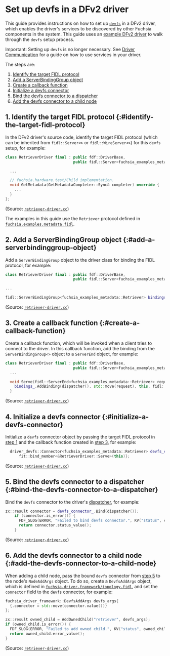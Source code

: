 # Set up devfs in a DFv2 driver

This guide provides instructions on how to set up [`devfs`][devfs] in a DFv2
driver, which enables the driver's services to be discovered by other Fuchsia
components in the system. This guide uses an [example DFv2 driver][example-driver]
to walk through the `devfs` setup process.

Important: Setting up `devfs` is no longer necessary. See
[Driver Communication][driver-communication] for a guide on how to use services
in your driver.

The steps are:

1. [Identify the target FIDL protocol](#identify-the-target-fidl-protocol)
1. [Add a ServerBindingGroup object](#add-a-serverbindinggroup-object)
1. [Create a callback function](#create-a-callback-function)
1. [Initialize a devfs connector](#initialize-a-devfs-connector)
1. [Bind the devfs connector to a dispatcher](#bind-the-devfs-connector-to-a-dispatcher)
1. [Add the devfs connector to a child node](#add-the-devfs-connector-to-a-child-node)

## 1. Identify the target FIDL protocol {:#identify-the-target-fidl-protocol}

In the DFv2 driver's source code, identify the target FIDL protocol (which can
be inherited from `fidl::Server<>` or `fidl::WireServer<>`) for this `devfs`
setup, for example:

```cpp
class RetrieverDriver final : public fdf::DriverBase,
                              public fidl::Server<fuchsia_examples_metadata::Retriever> {

  ...

  // fuchsia.hardware.test/Child implementation.
  void GetMetadata(GetMetadataCompleter::Sync& completer) override {
    ...
  }
};
```

(Source: [`retriever-driver.cc`][retriever-driver-cc])

The examples in this guide use the `Retriever` protocol defined in
[`fuchsia.examples.metadata.fidl`][retriever-protocol].

## 2. Add a ServerBindingGroup object {:#add-a-serverbindinggroup-object}

Add a `ServerBindingGroup` object to the driver class for binding the FIDL
protocol, for example:

```cpp
class RetrieverDriver final : public fdf::DriverBase,
                              public fidl::Server<fuchsia_examples_metadata::Retriever> {

...

fidl::ServerBindingGroup<fuchsia_examples_metadata::Retriever> bindings_;
```

(Source: [`retriever-driver.cc`][retriever-driver-cc])

## 3. Create a callback function {:#create-a-callback-function}

Create a callback function, which will be invoked when a client tries to
connect to the driver. In this callback function, add the binding from
the `ServerBindingGroup<>` object to a `ServerEnd` object, for example:

```cpp
class RetrieverDriver final : public fdf::DriverBase,
                              public fidl::Server<fuchsia_examples_metadata::Retriever> {
  ...

  void Serve(fidl::ServerEnd<fuchsia_examples_metadata::Retriever> request) {
    bindings_.AddBinding(dispatcher(), std::move(request), this, fidl::kIgnoreBindingClosure);
  }
```

(Source: [`retriever-driver.cc`][retriever-driver-cc])

## 4. Initialize a devfs connector {:#initialize-a-devfs-connector}

Initialize a `devfs` connector object by passing the target FIDL protocol
in [step 1](#identify-the-target-fidl-protocol) and the callback function
created in [step 3](#create-a-callback-function), for example:

```cpp
  driver_devfs::Connector<fuchsia_examples_metadata::Retriever> devfs_connector_{
      fit::bind_member<&RetrieverDriver::Serve>(this)};
```

(Source: [`retriever-driver.cc`][retriever-driver-cc])

## 5. Bind the devfs connector to a dispatcher {:#bind-the-devfs-connector-to-a-dispatcher}

Bind the `devfs` connector to the driver's [dispatcher][dispatcher], for example:

```cpp
zx::result connector = devfs_connector_.Bind(dispatcher());
    if (connector.is_error()) {
      FDF_SLOG(ERROR, "Failed to bind devfs connector.", KV("status", connector.status_string()));
      return connector.status_value();
    }
```

(Source: [`retriever-driver.cc`][retriever-driver-cc])

## 6. Add the devfs connector to a child node {:#add-the-devfs-connector-to-a-child-node}

When adding a child node, pass the bound `devfs` connector from
[step 5](#bind-the-devfs-connector-to-a-dispatcher) to the node's
`NodeAddArgs` object. To do so, create a `DevfsAddArgs` object, which is
defined in [`fuchsia.driver.framework/topology.fidl`][topology-fidl], and
set the `connector` field to the `devfs` connector, for example:

```cpp
fuchsia_driver_framework::DevfsAddArgs devfs_args{
  {.connector = std::move(connector.value())}
};

zx::result owned_child = AddOwnedChild("retriever", devfs_args);
if (owned_child.is_error()) {
  FDF_SLOG(ERROR, "Failed to add owned child.", KV("status", owned_child.status_string()));
  return owned_child.error_value();
}
```

(Source: [`retriever-driver.cc`][retriever-driver-cc])

<!-- Reference links -->

[devfs]: /docs/concepts/drivers/driver_communication.md
[driver-communication]: /docs/concepts/drivers/driver_communication.md
[example-driver]: https://cs.opensource.google/fuchsia/fuchsia/+/main:examples/drivers/
[retriever-driver-cc]: https://cs.opensource.google/fuchsia/fuchsia/+/main:examples/drivers/metadata/retriever/retriever-driver.cc
[retriever-protocol]: https://cs.opensource.google/fuchsia/fuchsia/+/main:examples/drivers/metadata/fuchsia.examples.metadata/fuchsia.examples.metadata.fidl
[dispatcher]: /docs/concepts/drivers/driver-dispatcher-and-threads.md
[topology-fidl]: https://cs.opensource.google/fuchsia/fuchsia/+/main:sdk/fidl/fuchsia.driver.framework/topology.fidl
